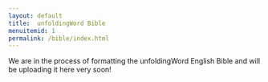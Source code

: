 ```yaml
---
layout: default
title:  unfoldingWord Bible
menuitemid: 1
permalink: /bible/index.html
---
```


We are in the process of formatting the unfoldingWord English Bible and will be uploading it here very soon!

